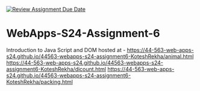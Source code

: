 [![Review Assignment Due Date](https://classroom.github.com/assets/deadline-readme-button-24ddc0f5d75046c5622901739e7c5dd533143b0c8e959d652212380cedb1ea36.svg)](https://classroom.github.com/a/1Z6dGCon)
# WebApps-S24-Assignment-6
Introduction to Java Script and DOM
hosted at - https://44-563-web-apps-s24.github.io/44563-webapps-s24-assignment6-KoteshRekha/animal.html
https://44-563-web-apps-s24.github.io/44563-webapps-s24-assignment6-KoteshRekha/dicount.html
https://44-563-web-apps-s24.github.io/44563-webapps-s24-assignment6-KoteshRekha/packing.html

